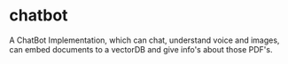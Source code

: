 # chatbot
A ChatBot Implementation, which can chat, understand voice and images, can embed documents to a vectorDB and give info's about those PDF's.
